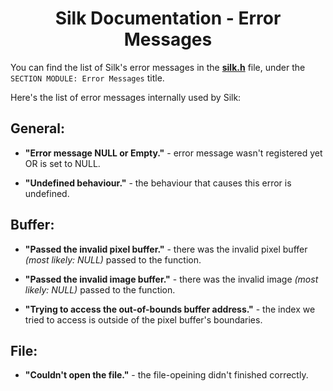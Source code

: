 <div align="center">

# Silk Documentation - Error Messages

</div>

You can find the list of Silk's error messages in the **[silk.h](../silk.h)** file, under the `SECTION MODULE: Error Messages` title.

Here's the list of error messages internally used by Silk:
## General:
- **"Error message NULL or Empty."** - error message wasn't registered yet OR is set to NULL.

- **"Undefined behaviour."** - the behaviour that causes this error is undefined.

## Buffer:
- **"Passed the invalid pixel buffer."** - there was the invalid pixel buffer *(most likely: NULL)* passed to the function.

- **"Passed the invalid image buffer."** - there was the invalid image *(most likely: NULL)* passed to the function.

- **"Trying to access the out-of-bounds buffer address."** - the index we tried to access is outside of the pixel buffer's boundaries.

## File:
- **"Couldn't open the file."** - the file-opeining didn't finished correctly.